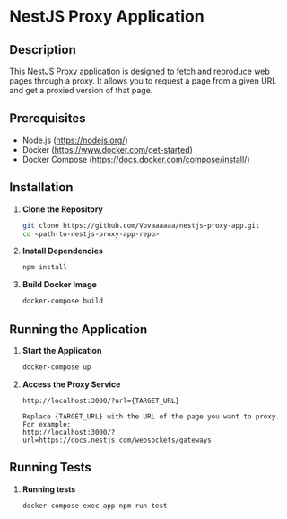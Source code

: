# NestJS Proxy Application

## Description

This NestJS Proxy application is designed to fetch and reproduce web pages through a proxy. 
It allows you to request a page from a given URL and get a proxied version of that page.

## Prerequisites

- Node.js (https://nodejs.org/)
- Docker (https://www.docker.com/get-started)
- Docker Compose (https://docs.docker.com/compose/install/)

## Installation

1. **Clone the Repository**

   ```bash
   git clone https://github.com/Vovaaaaaa/nestjs-proxy-app.git
   cd <path-to-nestjs-proxy-app-repo>

2. **Install Dependencies**

   ```bash
   npm install

3. **Build Docker Image**

   ```bash
   docker-compose build

## Running the Application

1. **Start the Application**

   ```bash
   docker-compose up

2. **Access the Proxy Service**

   ```http
   http://localhost:3000/?url={TARGET_URL}

   Replace {TARGET_URL} with the URL of the page you want to proxy. For example:
   http://localhost:3000/?url=https://docs.nestjs.com/websockets/gateways
   
## Running Tests

1. **Running tests**

   ```bash
   docker-compose exec app npm run test





